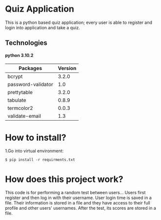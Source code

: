# Quiz Application
This is a python based quiz application; every user is able to register and login into application and take a quiz.

## Technologies
#### python 3.10.2
|Packages           |Version|
|--------           |-------|
|bcrypt             | 3.2.0 |
|password-validator |  1.0  |
|prettytable        | 3.2.0 |
|tabulate           | 0.8.9 |
|termcolor2         | 0.0.3 |
|validate-email     |  1.3  |


# How to install?
1.Go into virtual environment:

```
$ pip install -r requirments.txt 
```

# How does this project work?
This code is for performing a random test between users...
Users first register and then log in with their username.
User login time is saved in a file.
Their information is stored in a file and they have access to their full profile and other users' usernames.
After the test, its scores are stored in a file.
